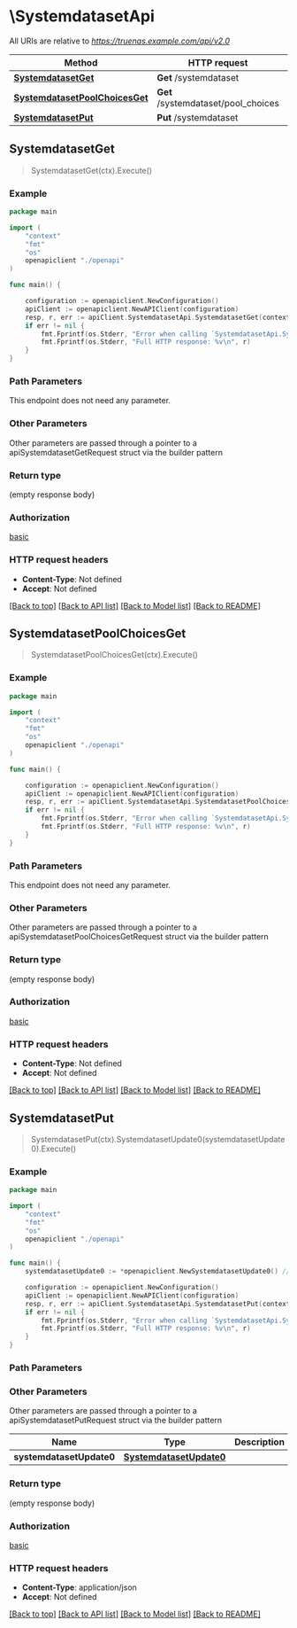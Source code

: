 # \SystemdatasetApi

All URIs are relative to *https://truenas.example.com/api/v2.0*

Method | HTTP request | Description
------------- | ------------- | -------------
[**SystemdatasetGet**](SystemdatasetApi.md#SystemdatasetGet) | **Get** /systemdataset | 
[**SystemdatasetPoolChoicesGet**](SystemdatasetApi.md#SystemdatasetPoolChoicesGet) | **Get** /systemdataset/pool_choices | 
[**SystemdatasetPut**](SystemdatasetApi.md#SystemdatasetPut) | **Put** /systemdataset | 



## SystemdatasetGet

> SystemdatasetGet(ctx).Execute()





### Example

```go
package main

import (
    "context"
    "fmt"
    "os"
    openapiclient "./openapi"
)

func main() {

    configuration := openapiclient.NewConfiguration()
    apiClient := openapiclient.NewAPIClient(configuration)
    resp, r, err := apiClient.SystemdatasetApi.SystemdatasetGet(context.Background()).Execute()
    if err != nil {
        fmt.Fprintf(os.Stderr, "Error when calling `SystemdatasetApi.SystemdatasetGet``: %v\n", err)
        fmt.Fprintf(os.Stderr, "Full HTTP response: %v\n", r)
    }
}
```

### Path Parameters

This endpoint does not need any parameter.

### Other Parameters

Other parameters are passed through a pointer to a apiSystemdatasetGetRequest struct via the builder pattern


### Return type

 (empty response body)

### Authorization

[basic](../README.md#basic)

### HTTP request headers

- **Content-Type**: Not defined
- **Accept**: Not defined

[[Back to top]](#) [[Back to API list]](../README.md#documentation-for-api-endpoints)
[[Back to Model list]](../README.md#documentation-for-models)
[[Back to README]](../README.md)


## SystemdatasetPoolChoicesGet

> SystemdatasetPoolChoicesGet(ctx).Execute()





### Example

```go
package main

import (
    "context"
    "fmt"
    "os"
    openapiclient "./openapi"
)

func main() {

    configuration := openapiclient.NewConfiguration()
    apiClient := openapiclient.NewAPIClient(configuration)
    resp, r, err := apiClient.SystemdatasetApi.SystemdatasetPoolChoicesGet(context.Background()).Execute()
    if err != nil {
        fmt.Fprintf(os.Stderr, "Error when calling `SystemdatasetApi.SystemdatasetPoolChoicesGet``: %v\n", err)
        fmt.Fprintf(os.Stderr, "Full HTTP response: %v\n", r)
    }
}
```

### Path Parameters

This endpoint does not need any parameter.

### Other Parameters

Other parameters are passed through a pointer to a apiSystemdatasetPoolChoicesGetRequest struct via the builder pattern


### Return type

 (empty response body)

### Authorization

[basic](../README.md#basic)

### HTTP request headers

- **Content-Type**: Not defined
- **Accept**: Not defined

[[Back to top]](#) [[Back to API list]](../README.md#documentation-for-api-endpoints)
[[Back to Model list]](../README.md#documentation-for-models)
[[Back to README]](../README.md)


## SystemdatasetPut

> SystemdatasetPut(ctx).SystemdatasetUpdate0(systemdatasetUpdate0).Execute()





### Example

```go
package main

import (
    "context"
    "fmt"
    "os"
    openapiclient "./openapi"
)

func main() {
    systemdatasetUpdate0 := *openapiclient.NewSystemdatasetUpdate0() // SystemdatasetUpdate0 |  (optional)

    configuration := openapiclient.NewConfiguration()
    apiClient := openapiclient.NewAPIClient(configuration)
    resp, r, err := apiClient.SystemdatasetApi.SystemdatasetPut(context.Background()).SystemdatasetUpdate0(systemdatasetUpdate0).Execute()
    if err != nil {
        fmt.Fprintf(os.Stderr, "Error when calling `SystemdatasetApi.SystemdatasetPut``: %v\n", err)
        fmt.Fprintf(os.Stderr, "Full HTTP response: %v\n", r)
    }
}
```

### Path Parameters



### Other Parameters

Other parameters are passed through a pointer to a apiSystemdatasetPutRequest struct via the builder pattern


Name | Type | Description  | Notes
------------- | ------------- | ------------- | -------------
 **systemdatasetUpdate0** | [**SystemdatasetUpdate0**](SystemdatasetUpdate0.md) |  | 

### Return type

 (empty response body)

### Authorization

[basic](../README.md#basic)

### HTTP request headers

- **Content-Type**: application/json
- **Accept**: Not defined

[[Back to top]](#) [[Back to API list]](../README.md#documentation-for-api-endpoints)
[[Back to Model list]](../README.md#documentation-for-models)
[[Back to README]](../README.md)

